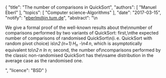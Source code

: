 {
    "title": "The number of comparisons in QuickSort",
    "authors": [
        "Manuel Eberl"
    ],
    "topics": [
        "Computer science-Algorithms"
    ],
    "date": "2017-03-15",
    "notify": "eberlm@in.tum.de",
    "abstract": "\n<p>We give a formal proof of the well-known results about the\nnumber of comparisons performed by two variants of QuickSort: first,\nthe expected number of comparisons of randomised QuickSort\n(i.&thinsp;e.&nbsp;QuickSort with random pivot choice) is\n<em>2&thinsp;(n+1)&thinsp;H<sub>n</sub> -\n4&thinsp;n</em>, which is asymptotically equivalent to\n<em>2&thinsp;n ln n</em>; second, the number of\ncomparisons performed by the classic non-randomised QuickSort has the\nsame distribution in the average case as the randomised one.</p>",
    "licence": "BSD"
}